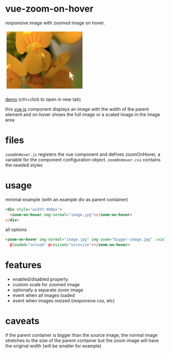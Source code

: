 # vue-zoom-on-hover
responsive image with zoomed image on hover.

![example image](demo/example.png?raw=true)

[demo](http://htmlpreview.github.io/?https://github.com/Intera/vue-zoom-on-hover/blob/master/demo/main.html) (ctrl+click to open in new tab)

this [vue.js](https://vuejs.org/) component displays an image with the width of the parent element and on hover shows the full image or a scaled image in the image area

# files
`zoomOnHover.js` registers the vue component and defines zoomOnHover, a variable for the component configuration object. `zoomOnHover.css` contains the needed styles

# usage
minimal example (with an example div as parent container)
```html
<div style="width:400px">
  <zoom-on-hover img-normal="image.jpg"></zoom-on-hover>
</div>
```

all options
```html
<zoom-on-hover img-normal="image.jpg" img-zoom="bigger-image.jpg" :scale="1.5" :disabled="true"
  @loaded="onload" @resized="onresize"></zoom-on-hover>
```

# features
* enabled/disabled property
* custom scale for zoomed image
* optionally a separate zoom image
* event when all images loaded
* event when images resized (responsive css, etc)

# caveats
if the parent container is bigger than the source image, the normal image stretches to the size of the parent container but the zoom image will have the original width (will be smaller for example)
